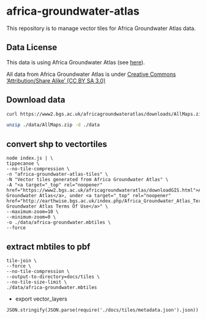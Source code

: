 # africa-groundwater-atlas
This repository is to manage vector tiles for Africa Groundwater Atlas data.

## Data License

This data is using Africa Groundwater Atlas (see [here](http://earthwise.bgs.ac.uk/index.php/Africa_Groundwater_Atlas_Home)).

All data from Africa Groundwater Atlas is under [Creative Commons ‘Attribution/Share Alike’ (CC BY SA 3.0)](https://creativecommons.org/licenses/by-sa/3.0/)

## Download data

```bash
curl https://www2.bgs.ac.uk/africagroundwateratlas/downloads/AllMaps.zip --create-dirs -o ./data/AllMaps.zip

unzip ./data/AllMaps.zip -d ./data
```

## convert shp to vectortiles

```
node index.js | \
tippecanoe \
--no-tile-compression \
-n "africa-groundwater-atlas-tiles" \
-N "Vector tiles generated from Africa Groundwater Atlas" \
-A "<a target="_top" rel="noopener" href="https://www2.bgs.ac.uk/africagroundwateratlas/downloadGIS.html">Africa Groundwater Atlas</a>, under <a target="_top" rel="noopener" href="http://earthwise.bgs.ac.uk/index.php/Africa_Groundwater_Atlas_Terms_of_Use">Africa Groundwater Atlas Terms Of Use</a>" \
--maximum-zoom=10 \
--minimum-zoom=0 \
-o ./data/africa-groundwater.mbtiles \
--force
```

## extract mbtiles to pbf

```
tile-join \
--force \
--no-tile-compression \
--output-to-directory=docs/tiles \
--no-tile-size-limit \
./data/africa-groundwater.mbtiles
```

- export vector_layers

```
JSON.stringify(JSON.parse(require('./docs/tiles/metadata.json').json))
```

